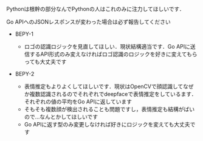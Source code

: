 Pythonは根幹の部分なんでPythonの人はこれのみに注力してほしいです．

Go APIへのJSONレスポンスが変わった場合は必ず報告してください

- BEPY-1
  - ロゴの認識ロジックを見直してほしい．現状結構適当です．Go APIに送信するAPI形式のみ変えなければロゴ認識のロジックを好きに変えてもらっても大丈夫です

- BEPY-2
  - 表情推定もよりよくしてほしいです．現状はOpenCVで顔認識してなぜか複数認識されるのでそれぞれでdeepfaceで表情推定をしているます．それぞれの値の平均をGo APIに返しています
  - そもそも複数顔が検出されることも問題ですし，表情推定も結構がばいので...なんとかしてほしいです
  - Go APIに返す型のみ変更しなければ好きにロジックを変えても大丈夫です
